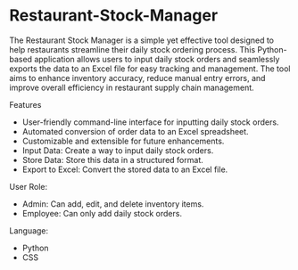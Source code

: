 # Restaurant-Stock-Manager
The Restaurant Stock Manager is a simple yet effective tool designed to help restaurants streamline their daily stock ordering process. This Python-based application allows users to input daily stock orders and seamlessly exports the data to an Excel file for easy tracking and management. The tool aims to enhance inventory accuracy, reduce manual entry errors, and improve overall efficiency in restaurant supply chain management.

Features
- User-friendly command-line interface for inputting daily stock orders.
- Automated conversion of order data to an Excel spreadsheet.
- Customizable and extensible for future enhancements.
- Input Data: Create a way to input daily stock orders.
- Store Data: Store this data in a structured format.
- Export to Excel: Convert the stored data to an Excel file.

User Role:
- Admin: Can add, edit, and delete inventory items.
- Employee: Can only add daily stock orders.

Language:
- Python
- CSS
